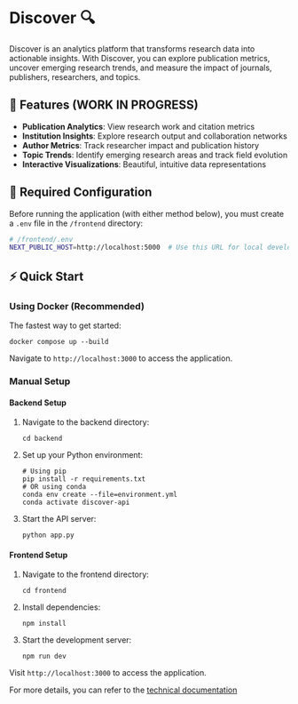 # Discover 🔍

Discover is an analytics platform that transforms research data into actionable insights. With Discover, you can explore publication metrics, uncover emerging research trends, and measure the impact of journals, publishers, researchers, and topics.

## 🌟 Features (WORK IN PROGRESS)
- **Publication Analytics**: View research work and citation metrics
- **Institution Insights**: Explore research output and collaboration networks
- **Author Metrics**: Track researcher impact and publication history
- **Topic Trends**: Identify emerging research areas and track field evolution
- **Interactive Visualizations**: Beautiful, intuitive data representations 

## 🔑 Required Configuration
Before running the application (with either method below), you must create a `.env` file in the `/frontend` directory:

```bash
# /frontend/.env
NEXT_PUBLIC_HOST=http://localhost:5000  # Use this URL for local development
```

## ⚡️ Quick Start

### Using Docker (Recommended)
The fastest way to get started:
```
docker compose up --build
```
Navigate to `http://localhost:3000` to access the application.

### Manual Setup
#### Backend Setup
1. Navigate to the backend directory:
   ```
   cd backend
   ```
2. Set up your Python environment:
   ```
   # Using pip
   pip install -r requirements.txt
   # OR using conda
   conda env create --file=environment.yml
   conda activate discover-api
   ```
3. Start the API server:
   ```
   python app.py
   ```
#### Frontend Setup
1. Navigate to the frontend directory:
   ```
   cd frontend
   ```
2. Install dependencies:
   ```
   npm install
   ```
3. Start the development server:
   ```
   npm run dev
   ```
Visit `http://localhost:3000` to access the application.


For more details, you can refer to the [technical documentation](https://anngo-1.github.io/discover/)
